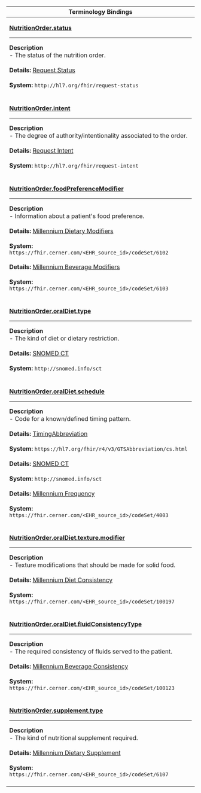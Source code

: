 |Terminology Bindings|
|---|
|<p>**[NutritionOrder.status](https://www.hl7.org/fhir/r4/nutritionorder-definitions.html#NutritionOrder.status)**<hr>**Description**<br>- The status of the nutrition order.<br><br>**Details:** [Request Status](https://www.hl7.org/fhir/r4/valueset-request-status.html)<br><br>**System:** `http://hl7.org/fhir/request-status`<br><br>|
|<p>**[NutritionOrder.intent](https://www.hl7.org/fhir/r4/nutritionorder-definitions.html#NutritionOrder.intent)**<hr>**Description**<br>- The degree of authority/intentionality associated to the order.<br><br>**Details:** [Request Intent](https://www.hl7.org/fhir/r4/valueset-request-intent.html)<br><br>**System:** `http://hl7.org/fhir/request-intent`<br><br>|
|<p>**[NutritionOrder.foodPreferenceModifier](https://www.hl7.org/fhir/r4/nutritionorder-definitions.html#NutritionOrder.foodPreferenceModifier)**<hr>**Description**<br>- Information about a patient's food preference.<br><br>**Details:** [Millennium Dietary Modifiers](https://fhir.cerner.com/millennium/r4/proprietary-codes-and-systems/#code-set-6102-dietary-modifiers)<br><br>**System:** `https://fhir.cerner.com/<EHR_source_id>/codeSet/6102`<br><br>**Details:** [Millennium Beverage Modifiers](https://fhir.cerner.com/millennium/r4/proprietary-codes-and-systems/#code-set-6103-beverage-modifiers)<br><br>**System:** `https://fhir.cerner.com/<EHR_source_id>/codeSet/6103`<br><br>|
|<p>**[NutritionOrder.oralDiet.type](https://www.hl7.org/fhir/r4/nutritionorder-definitions.html#NutritionOrder.oralDiet.type)**<hr>**Description**<br>- The kind of diet or dietary restriction.<br><br>**Details:** [SNOMED CT](http://hl7.org/fhir/r4/snomedct.html)<br><br>**System:** `http://snomed.info/sct`<br><br>|
|<p>**[NutritionOrder.oralDiet.schedule](https://www.hl7.org/fhir/r4/nutritionorder-definitions.html#NutritionOrder.oralDiet.schedule)**<hr>**Description**<br>- Code for a known/defined timing pattern.<br><br>**Details:** [TimingAbbreviation](https://hl7.org/fhir/r4/valueset-timing-abbreviation.html)<br><br>**System:** `https://hl7.org/fhir/r4/v3/GTSAbbreviation/cs.html`<br><br>**Details:** [SNOMED CT](http://hl7.org/fhir/r4/snomedct.html)<br><br>**System:** `http://snomed.info/sct`<br><br>**Details:** [Millennium Frequency](https://fhir.cerner.com/millennium/r4/proprietary-codes-and-systems/#code-set-4003-frequency)<br><br>**System:** `https://fhir.cerner.com/<EHR_source_id>/codeSet/4003`<br><br>|
|<p>**[NutritionOrder.oralDiet.texture.modifier](https://www.hl7.org/fhir/r4/nutritionorder-definitions.html#NutritionOrder.oralDiet.texture.modifier)**<hr>**Description**<br>- Texture modifications that should be made for solid food.<br><br>**Details:** [Millennium Diet Consistency](https://fhir.cerner.com/millennium/r4/proprietary-codes-and-systems/#code-set-100197-diet-consistency)<br><br>**System:** `https://fhir.cerner.com/<EHR_source_id>/codeSet/100197`<br><br>|
|<p>**[NutritionOrder.oralDiet.fluidConsistencyType](https://www.hl7.org/fhir/r4/nutritionorder-definitions.html#NutritionOrder.oralDiet.fluidConsistencyType)**<hr>**Description**<br>- The required consistency of fluids served to the patient.<br><br>**Details:** [Millennium Beverage Consistency](https://fhir.cerner.com/millennium/r4/proprietary-codes-and-systems/#code-set-100123-beverage-consistency)<br><br>**System:** `https://fhir.cerner.com/<EHR_source_id>/codeSet/100123`<br><br>|
|<p>**[NutritionOrder.supplement.type](https://www.hl7.org/fhir/r4/nutritionorder-definitions.html#NutritionOrder.supplement.type)**<hr>**Description**<br>- The kind of nutritional supplement required.<br><br>**Details:** [Millennium Dietary Supplement](https://fhir.cerner.com/millennium/r4/proprietary-codes-and-systems/#code-set-6107-dietary-supplement)<br><br>**System:** `https://fhir.cerner.com/<EHR_source_id>/codeSet/6107`<br><br>|
